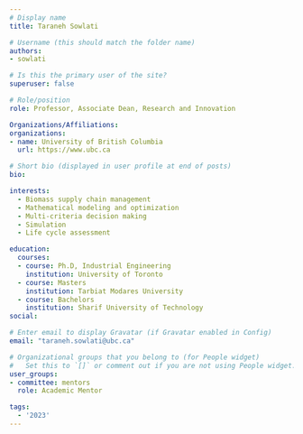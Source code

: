 ```yaml
---
# Display name
title: Taraneh Sowlati

# Username (this should match the folder name)
authors:
- sowlati

# Is this the primary user of the site?
superuser: false

# Role/position
role: Professor, Associate Dean, Research and Innovation

Organizations/Affiliations:
organizations:
- name: University of British Columbia
  url: https://www.ubc.ca

# Short bio (displayed in user profile at end of posts)
bio: 

interests:
  - Biomass supply chain management
  - Mathematical modeling and optimization
  - Multi-criteria decision making
  - Simulation
  - Life cycle assessment

education:
  courses:
  - course: Ph.D, Industrial Engineering
    institution: University of Toronto
  - course: Masters
    institution: Tarbiat Modares University
  - course: Bachelors
    institution: Sharif University of Technology
social:

# Enter email to display Gravatar (if Gravatar enabled in Config)
email: "taraneh.sowlati@ubc.ca"

# Organizational groups that you belong to (for People widget)
#   Set this to `[]` or comment out if you are not using People widget.
user_groups:
- committee: mentors
  role: Academic Mentor

tags:
  - '2023'
---
```

